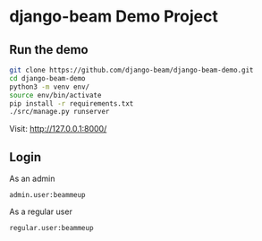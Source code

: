 # django-beam Demo Project


## Run the demo

```bash
git clone https://github.com/django-beam/django-beam-demo.git
cd django-beam-demo
python3 -m venv env/
source env/bin/activate
pip install -r requirements.txt
./src/manage.py runserver
```
Visit: http://127.0.0.1:8000/


## Login
As an admin
```
admin.user:beammeup
```

As a regular user
```
regular.user:beammeup
```
